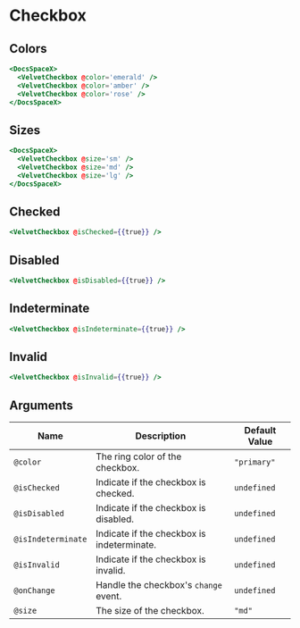 # Checkbox

## Colors

```hbs preview-template
<DocsSpaceX>
  <VelvetCheckbox @color='emerald' />
  <VelvetCheckbox @color='amber' />
  <VelvetCheckbox @color='rose' />
</DocsSpaceX>
```

## Sizes

```hbs preview-template
<DocsSpaceX>
  <VelvetCheckbox @size='sm' />
  <VelvetCheckbox @size='md' />
  <VelvetCheckbox @size='lg' />
</DocsSpaceX>
```

## Checked

```hbs preview-template
<VelvetCheckbox @isChecked={{true}} />
```

## Disabled

```hbs preview-template
<VelvetCheckbox @isDisabled={{true}} />
```

## Indeterminate

```hbs preview-template
<VelvetCheckbox @isIndeterminate={{true}} />
```

## Invalid

```hbs preview-template
<VelvetCheckbox @isInvalid={{true}} />
```

## Arguments

| Name               | Description                                | Default Value |
| ------------------ | ------------------------------------------ | ------------- |
| `@color`           | The ring color of the checkbox.            | `"primary"`   |
| `@isChecked`       | Indicate if the checkbox is checked.       | `undefined`   |
| `@isDisabled`      | Indicate if the checkbox is disabled.      | `undefined`   |
| `@isIndeterminate` | Indicate if the checkbox is indeterminate. | `undefined`   |
| `@isInvalid`       | Indicate if the checkbox is invalid.       | `undefined`   |
| `@onChange`        | Handle the checkbox's `change` event.      | `undefined`   |
| `@size`            | The size of the checkbox.                  | `"md"`        |
